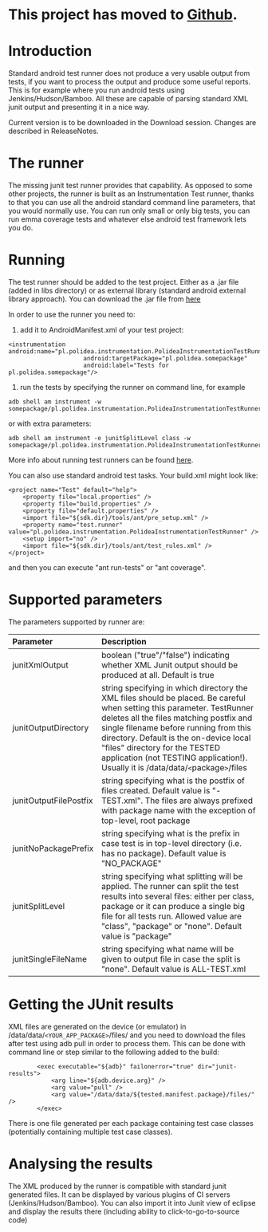 # This project has moved to [Github](https://github.com/Polidea/the-missing-android-xml-junit-test-runner). #



# Introduction #
Standard android test runner does not produce a very usable output from tests, if you want to process the output and produce some useful reports. This is for example where you run android tests using Jenkins/Hudson/Bamboo. All these are capable of parsing standard XML junit output and presenting it in a nice way.

Current version is to be downloaded in the Download session. Changes are described in ReleaseNotes.

# The runner #
The missing junit test runner provides that capability. As opposed to some other projects, the runner is built as an Instrumentation Test runner, thanks to that you can use all the android standard command line parameters, that you would normally use. You can run only small or only big tests, you can run emma coverage tests and whatever else android test framework lets you do.

# Running #
The test runner should be added to the test project. Either as a .jar file (added in libs directory) or as external library (standard android external library approach). You can download the .jar file from [here](http://code.google.com/p/the-missing-android-xml-junit-test-runner/downloads/detail?name=polidea_test_runner_1.1.jar)

In order to use the runner you need to:
  1. add it to AndroidManifest.xml of your test project:
```
<instrumentation android:name="pl.polidea.instrumentation.PolideaInstrumentationTestRunner"
                     android:targetPackage="pl.polidea.somepackage"
                     android:label="Tests for pl.polidea.somepackage"/>
```
  1. run the tests by specifying the runner on command line, for example
```
adb shell am instrument -w somepackage/pl.polidea.instrumentation.PolideaInstrumentationTestRunner
```
or with extra parameters:
```
adb shell am instrument -e junitSplitLevel class -w somepackage/pl.polidea.instrumentation.PolideaInstrumentationTestRunner
```

More info about running test runners can be found [here](http://developer.android.com/guide/developing/testing/testing_otheride.html#RunTestsCommand).

You can also use standard android test tasks. Your build.xml might look like:
```
<project name="Test" default="help">
    <property file="local.properties" />
    <property file="build.properties" />
    <property file="default.properties" />
    <import file="${sdk.dir}/tools/ant/pre_setup.xml" />
    <property name="test.runner" value="pl.polidea.instrumentation.PolideaInstrumentationTestRunner" />
    <setup import="no" />
    <import file="${sdk.dir}/tools/ant/test_rules.xml" />
</project>
```
and then you can execute "ant run-tests" or "ant coverage".

# Supported parameters #
The parameters supported by runner are:

| **Parameter** | **Description** |
|:--------------|:----------------|
| junitXmlOutput | boolean ("true"/"false") indicating whether XML Junit output should be produced at all. Default is true |
| junitOutputDirectory | string specifying in which directory the XML files should be placed. Be careful when setting this parameter. TestRunner deletes all the files matching postfix and single filename before running from this directory. Default is the on-device local "files" directory for the TESTED application (not TESTING application!). Usually it is /data/data/`<`package`>`/files |
| junitOutputFilePostfix | string specifying what is the postfix of files created. Default value is "-TEST.xml". The files are always prefixed with package name with the exception of top-level, root package |
| junitNoPackagePrefix | string specifying what is the prefix in case test is in top-level directory (i.e. has no package). Default value is "NO\_PACKAGE" |
| junitSplitLevel | string specifying what splitting will be applied. The runner can split the test results into several files: either per class, package or it can produce a single big file for all tests run. Allowed value are "class", "package" or "none". Default value is "package" |
| junitSingleFileName | string specifying what name will be given to output file in case the split is "none". Default value is ALL-TEST.xml |

# Getting the JUnit results #
XML files are generated on the device (or emulator) in /data/data/`<YOUR_APP_PACKAGE>`/files/ and you need to download the files after test using adb pull in order to process them. This can be done with command line or step similar to the following added to the build:
```
        <exec executable="${adb}" failonerror="true" dir="junit-results">
            <arg line="${adb.device.arg}" />
            <arg value="pull" />
            <arg value="/data/data/${tested.manifest.package}/files/" />
        </exec>
```

There is one file generated per each package containing test case classes (potentially containing multiple test case classes).

# Analysing the results #
The XML produced by the runner is compatible with standard junit generated files. It can be displayed by various plugins of CI servers (Jenkins/Hudson/Bamboo). You can also import it into Junit view of eclipse and display the results there (including ability to click-to-go-to-source code)